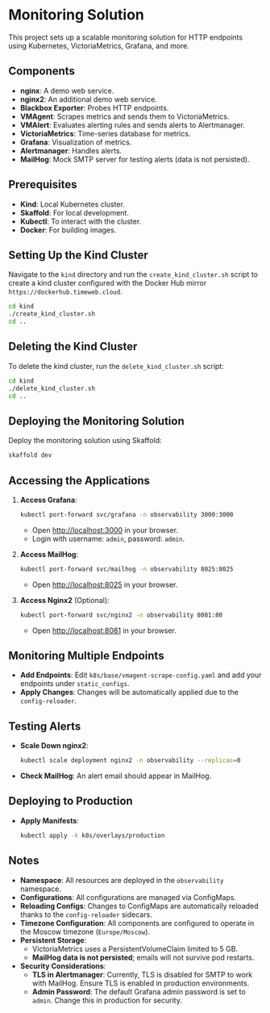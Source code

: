# Monitoring Solution

This project sets up a scalable monitoring solution for HTTP endpoints using Kubernetes, VictoriaMetrics, Grafana, and more.

## Components

- **nginx**: A demo web service.
- **nginx2**: An additional demo web service.
- **Blackbox Exporter**: Probes HTTP endpoints.
- **VMAgent**: Scrapes metrics and sends them to VictoriaMetrics.
- **VMAlert**: Evaluates alerting rules and sends alerts to Alertmanager.
- **VictoriaMetrics**: Time-series database for metrics.
- **Grafana**: Visualization of metrics.
- **Alertmanager**: Handles alerts.
- **MailHog**: Mock SMTP server for testing alerts (data is not persisted).

## Prerequisites

- **Kind**: Local Kubernetes cluster.
- **Skaffold**: For local development.
- **Kubectl**: To interact with the cluster.
- **Docker**: For building images.

## Setting Up the Kind Cluster

Navigate to the `kind` directory and run the `create_kind_cluster.sh` script to create a kind cluster configured with the Docker Hub mirror `https://dockerhub.timeweb.cloud`.

```bash
cd kind
./create_kind_cluster.sh
cd ..
```

## Deleting the Kind Cluster

To delete the kind cluster, run the `delete_kind_cluster.sh` script:

```bash
cd kind
./delete_kind_cluster.sh
cd ..
```

## Deploying the Monitoring Solution

Deploy the monitoring solution using Skaffold:

```bash
skaffold dev
```

## Accessing the Applications

1. **Access Grafana**:

   ```bash
   kubectl port-forward svc/grafana -n observability 3000:3000
   ```

   - Open [http://localhost:3000](http://localhost:3000) in your browser.
   - Login with username: `admin`, password: `admin`.

2. **Access MailHog**:

   ```bash
   kubectl port-forward svc/mailhog -n observability 8025:8025
   ```

   - Open [http://localhost:8025](http://localhost:8025) in your browser.

3. **Access Nginx2** (Optional):

   ```bash
   kubectl port-forward svc/nginx2 -n observability 8081:80
   ```

   - Open [http://localhost:8081](http://localhost:8081) in your browser.

## Monitoring Multiple Endpoints

- **Add Endpoints**: Edit `k8s/base/vmagent-scrape-config.yaml` and add your endpoints under `static_configs`.
- **Apply Changes**: Changes will be automatically applied due to the `config-reloader`.

## Testing Alerts

- **Scale Down nginx2**:

  ```bash
  kubectl scale deployment nginx2 -n observability --replicas=0
  ```

- **Check MailHog**: An alert email should appear in MailHog.

## Deploying to Production

- **Apply Manifests**:

  ```bash
  kubectl apply -k k8s/overlays/production
  ```

## Notes

- **Namespace**: All resources are deployed in the `observability` namespace.
- **Configurations**: All configurations are managed via ConfigMaps.
- **Reloading Configs**: Changes to ConfigMaps are automatically reloaded thanks to the `config-reloader` sidecars.
- **Timezone Configuration**: All components are configured to operate in the Moscow timezone (`Europe/Moscow`).
- **Persistent Storage**:
  - VictoriaMetrics uses a PersistentVolumeClaim limited to 5 GB.
  - **MailHog data is not persisted**; emails will not survive pod restarts.
- **Security Considerations**:
  - **TLS in Alertmanager**: Currently, TLS is disabled for SMTP to work with MailHog. Ensure TLS is enabled in production environments.
  - **Admin Password**: The default Grafana admin password is set to `admin`. Change this in production for security.

